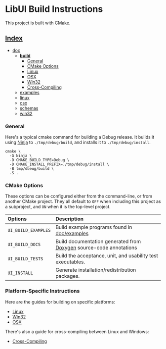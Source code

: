 # LibUI Build Instructions

This project is built with [CMake].

## [Index](../../README.md)

- [doc](../README.md)
  - **[build](../build/README.md)**
    - [General](#general)
    - [CMake Options](#cmake-options)
    - [Linux](./linux.md)
    - [OSX](./osx.md)
    - [Win32](./win32.md)
    - [Cross-Compiling](./cross_compiling.md)
  - [examples](../examples/README.md)
  - [linux](../linux/README.md)
  - [osx](../osx/README.md)
  - [schemas](../schemas/README.md)
  - [win32](../win32/README.md)

### General

Here's a typical cmake command for building a Debug release. It builds it using [Ninja] to `./tmp/debug/build`, and
installs it to `./tmp/debug/install`.

```shell
cmake \
  -G Ninja \
  -D CMAKE_BUILD_TYPE=Debug \
  -D CMAKE_INSTALL_PREFIX=./tmp/debug/install \
  -B tmp/dbeug/build \
  -S .
```

### CMake Options

These options can be configured either from the command-line, or from another CMake project. They all default to
`OFF` when including this project as a subproject, and `ON` when it is the top-level project.

| Options             | Description                                                           |
|:--------------------|:----------------------------------------------------------------------|
| `UI_BUILD_EXAMPLES` | Build example programs found in [doc/examples](../examples/README.md) |
| `UI_BUILD_DOCS`     | Build documentation generated from [Doxygen] source-code annotations  |
| `UI_BUILD_TESTS`    | Build the acceptance, unit, and usability test executables.           |
| `UI_INSTALL`        | Generate installation/redistribution packages.                        |

### Platform-Specific Instructions

Here are the guides for building on specific platforms:

- [Linux](./linux.md)
- [Win32](./win32.md)
- [OSX](./osx.md)

There's also a guide for cross-compiling between Linux and Windows:

- [Cross-Compiling](./cross_compiling.md)

[CMake]: https://cmake.org
[Doxygen]: https://www.doxygen.nl/
[Ninja]: https://ninja-build.org/
